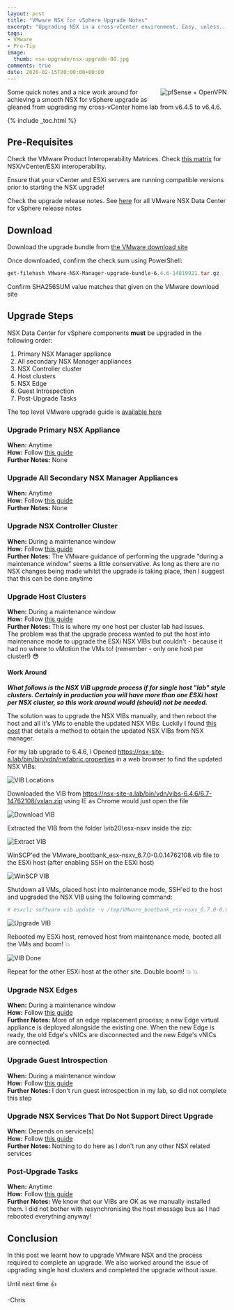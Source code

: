 ```yaml
---
layout: post
title: "VMware NSX for vSphere Upgrade Notes" 
excerpt: "Upgrading NSX in a cross-vCenter environment. Easy, unless..."
tags: 
- VMware
- Pro-Tip
image:
  thumb: nsx-upgrade/nsx-upgrade-00.jpg
comments: true
date: 2020-02-15T00:00:00+00:00
---
```

<img style="float: right; margin: 0px 0px 10px 10px;" alt="pfSense + OpenVPN" src="/images/nsx-upgrade/nsx-upgrade-00.jpg">
Some quick notes and a nice work around for achieving a smooth NSX for vSphere upgrade as gleaned from upgrading my cross-vCenter home lab from v6.4.5 to v6.4.6.

{% include _toc.html %}
## Pre-Requisites
Check the VMware Product Interoperability Matrices.  Check [this matrix](https://www.vmware.com/resources/compatibility/sim/interop_matrix.php#interop&93=&2=&1=) for NSX/vCenter/ESXi interoperability.

Ensure that your vCenter and ESXi servers are running compatible versions prior to starting the NSX upgrade!

Check the upgrade release notes. See [here](https://docs.vmware.com/en/VMware-NSX-Data-Center-for-vSphere/6.4/rn/releasenotes_nsx_vsphere_646.html) for all VMware NSX Data Center for vSphere release notes

## Download
Download the upgrade bundle from [the VMware download site](https://my.vmware.com/web/vmware/details?downloadGroup=NSXV_646&productId=491)

Once downloaded, confirm the check sum using PowerShell:
```powershell
get-filehash VMware-NSX-Manager-upgrade-bundle-6.4.6-14819921.tar.gz
```
Confirm SHA256SUM value matches that given on the VMware download site

## Upgrade Steps
NSX Data Center for vSphere components **must** be upgraded in the following order:
1. Primary NSX Manager appliance
2. All secondary NSX Manager appliances
3. NSX Controller cluster
4. Host clusters
5. NSX Edge
6. Guest Introspection
7. Post-Upgrade Tasks

The top level VMware upgrade guide is [available here](https://docs.vmware.com/en/VMware-NSX-Data-Center-for-vSphere/6.4/com.vmware.nsx.upgrade.doc/GUID-D824C743-8137-47F8-AF5D-C225CC8A2542.html)

### Upgrade Primary NSX Appliance
**When:** Anytime <br> 
**How:** Follow [this guide](https://docs.vmware.com/en/VMware-NSX-Data-Center-for-vSphere/6.4/com.vmware.nsx.upgrade.doc/GUID-D05908F8-AB87-474B-9522-BACDD685D827.html) <br>
**Further Notes:** None

### Upgrade All Secondary NSX Manager Appliances
**When:** Anytime <br> 
**How:** Follow [this guide](https://docs.vmware.com/en/VMware-NSX-Data-Center-for-vSphere/6.4/com.vmware.nsx.upgrade.doc/GUID-C3DE6069-540E-4EF5-84AC-5EC12752EC6C.html) <br>
**Further Notes:** None

### Upgrade NSX Controller Cluster
**When:** During a maintenance window <br>
**How:** Follow [this guide](https://docs.vmware.com/en/VMware-NSX-Data-Center-for-vSphere/6.4/com.vmware.nsx.upgrade.doc/GUID-50663A38-C1C5-4D07-A203-9000F4D9FBFA.html) <br>
**Further Notes:** The VMware guidance of performing the upgrade "during a maintenance window" seems a little conservative.  As long as there are no NSX changes being made whilst the upgrade is taking place, then I suggest that this can be done anytime

### Upgrade Host Clusters
**When:** During a maintenance window <br>
**How:** Follow [this guide](https://docs.vmware.com/en/VMware-NSX-Data-Center-for-vSphere/6.4/com.vmware.nsx.upgrade.doc/GUID-8355030A-9FF0-4C44-B694-42F655B76BA0.html) <br>
**Further Notes:** This is where my one host per cluster lab had issues.<br>
The problem was that the upgrade process wanted to put the host into maintenance mode to upgrade the ESXi NSX VIBs but couldn't - because it had no where to vMotion the VMs to! (remember - only one host per cluster!) :flushed:

#### Work Around
**_What follows is the NSX VIB upgrade process if for single host "lab" style clusters. Certainly in production you will have more than one ESXi host per NSX cluster, so this work around would (should) not be needed._**

The solution was to upgrade the NSX VIBs manually, and then reboot the host and all it's VMs to enable the updated NSX VIBs.  Luckily I found [this post](https://www.definetomorrow.co.uk/blog/2018/5/10/manual-install-of-nsx-vibs-to-esxi-hosts) that details a method to obtain the updated NSX VIBs from NSX manager. 

For my lab upgrade to 6.4.6, I Opened  https://nsx-site-a.lab/bin/bin/vdn/nwfabric.properties in a web browser to find the updated NSX VIBs:

<img style="display: block; margin-left: auto; margin-right: auto;" alt="VIB Locations" src="/images/nsx-upgrade/nsx-upgrade-01.png">

Downloaded the VIB from https://nsx-site-a.lab/bin/vdn/vibs-6.4.6/6.7-14762108/vxlan.zip using IE as Chrome would just open the file

<img style="display: block; margin-left: auto; margin-right: auto;" alt="Download VIB" src="/images/nsx-upgrade/nsx-upgrade-02.png">

Extracted the VIB from the folder \vib20\esx-nsxv inside the zip:

<img style="display: block; margin-left: auto; margin-right: auto;" alt="Extract VIB" src="/images/nsx-upgrade/nsx-upgrade-03.png">

WinSCP'ed the VMware_bootbank_esx-nsxv_6.7.0-0.0.14762108.vib file to the ESXi host (after enabling SSH on the ESXi host)

<img style="display: block; margin-left: auto; margin-right: auto;" alt="WinSCP VIB" src="/images/nsx-upgrade/nsx-upgrade-04.png">

Shutdown all VMs, placed host into maintenance mode, SSH'ed to the host and upgraded the NSX VIB using the following command:
```bash
# esxcli software vib update -v /tmp/VMware_bootbank_esx-nsxv_6.7.0-0.0.14762108.vib
```
<img style="display: block; margin-left: auto; margin-right: auto;" alt="Upgrade VIB" src="/images/nsx-upgrade/nsx-upgrade-05.png">

Rebooted my ESXi host, removed host from maintenance mode, booted all the VMs and boom! :boom:

<img style="display: block; margin-left: auto; margin-right: auto;" alt="VIB Done" src="/images/nsx-upgrade/nsx-upgrade-06.png">

Repeat for the other ESXi host at the other site. Double boom! :boom: :boom:

### Upgrade NSX Edges
**When:** During a maintenance window <br> 
**How:** Follow [this guide](https://docs.vmware.com/en/VMware-NSX-Data-Center-for-vSphere/6.4/com.vmware.nsx.upgrade.doc/GUID-17457D8A-471B-4FF9-9372-7079F6AD47C4.html) <br>
**Further Notes:** More of an edge replacement process; a new Edge virtual appliance is deployed alongside the existing one. When the new Edge is ready, the old Edge's vNICs are disconnected and the new Edge's vNICs are connected.

### Upgrade Guest Introspection
**When:** During a maintenance window <br> 
**How:** Follow [this guide](https://docs.vmware.com/en/VMware-NSX-Data-Center-for-vSphere/6.4/com.vmware.nsx.upgrade.doc/GUID-786B7082-BCF1-4130-97C1-8128DF58F567.html) <br>
**Further Notes:** I don't run guest introspection in my lab, so did not complete this step

### Upgrade NSX Services That Do Not Support Direct Upgrade
**When:** Depends on service(s)<br> 
**How:** Follow [this guide](https://docs.vmware.com/en/VMware-NSX-Data-Center-for-vSphere/6.4/com.vmware.nsx.upgrade.doc/GUID-F0D75A47-8AAD-47FC-B69D-72775212A65A_copy2.html) <br>
**Further Notes:** Nothing to do here as I don't run any other NSX related services

### Post-Upgrade Tasks
**When:** Anytime <br> 
**How:** Follow [this guide](https://docs.vmware.com/en/VMware-NSX-Data-Center-for-vSphere/6.4/com.vmware.nsx.upgrade.doc/GUID-27BED4A8-9E87-4D42-AEEC-ABB09B6F1762_copy2.html) <br>
**Further Notes:** We know that our VIBs are OK as we manually installed them. I did not bother with resynchronising the host message bus as I had rebooted everything anyway!

## Conclusion
In this post we learnt how to upgrade VMware NSX and the process required to complete an upgrade.  We also worked around the issue of upgrading single host clusters and completed the upgrade without issue.

Until next time :thumbsup:

-Chris